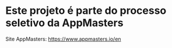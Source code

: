 # Este projeto é parte do processo seletivo da AppMasters
Site AppMasters: https://www.appmasters.io/en